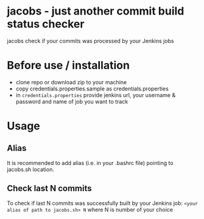 # jacobs - just another commit build status checker
jacobs check if your commits was processed by your Jenkins jobs
# Before use / installation
* clone repo or download zip to your machine
* copy credentials.properties.sample as credentials.properties
* in ```credentials.properties``` provide jenkins url, your username & password and name of job you want to track
# Usage
## Alias
It is recommended to add alias (i.e. in your .bashrc file) pointing to jacobs.sh location.

## Check last N commits
To check if last N commits was successfully built by your Jenkins job:
```<your alias of path to jacobs.sh> N``` where N is number of your choice

